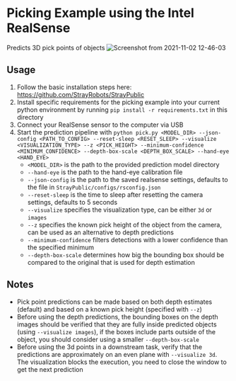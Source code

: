 # Picking Example using the Intel RealSense
Predicts 3D pick points of objects
![Screenshot from 2021-11-02 12-46-03](https://user-images.githubusercontent.com/4254623/139871411-22094581-5f67-4417-81dd-c9d3a2ad4477.png)



## Usage

1. Follow the basic installation steps here: https://github.com/StrayRobots/StrayPublic
2. Install specific requirements for the picking example into your current python environment by running `pip install -r requirements.txt` in this directory
3. Connect your RealSense sensor to the computer via USB
4. Start the prediction pipeline with `python pick.py <MODEL_DIR> --json-config <PATH_TO_CONFIG> --reset-sleep <RESET_SLEEP> --visualize <VISUALIZATION_TYPE> --z <PICK_HEIGHT> --minimum-confidence <MINIMUM_CONFIDENCE> --depth-box-scale <DEPTH_BOX_SCALE> --hand-eye <HAND_EYE>`
    - `<MODEL_DIR>` is the path to the provided prediction model directory
    - `--hand-eye` is the path to the hand-eye calibration file
    - `--json-config` is the path to the saved realsense settings, defaults to the file in `StrayPublic/configs/rsconfig.json`
    - `--reset-sleep` is the time to sleep after resetting the camera settings, defaults to 5 seconds
    - `--visualize` specifies the visualization type, can be either `3d` or `images`
    - `--z` specifies the known pick height of the object from the camera, can be used as an alternative to depth predictions
    - `--minimum-confidence` filters detections with a lower confidence than the specified minimum
    - `--depth-box-scale` determines how big the bounding box should be compared to the original that is used for depth estimation


## Notes
* Pick point predictions can be made based on both depth estimates (default) and based on a known pick height (specified with `--z`)
* Before using the depth predictions, the bounding boxes on the depth images should be verified that they are fully inside predicted objects (using `--visualize images`), if the boxes include parts outside of the object, you should consider using a smaller `--depth-box-scale`
* Before using the 3d points in a downstream task, verify that the predictions are approximately on an even plane with `--visualize 3d`. The visualization blocks the execution, you need to close the window to get the next prediction
